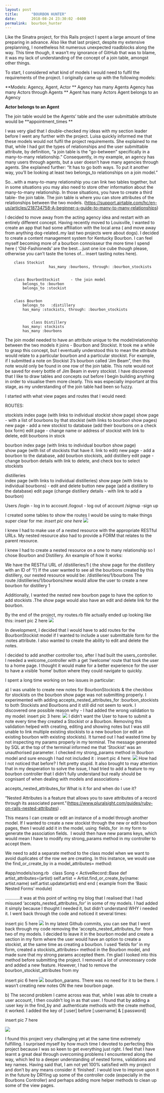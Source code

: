 ```yaml
---
layout: post
title:      "BOURBON HUNTER"
date:       2018-08-24 23:30:02 -0400
permalink:  bourbon_hunter
---
```



Like the Sinatra project, for this Rails project I spent a large amount of time preparing in advance. Also like that last project, despite my extensive preplanning, I nonetheless hit numerous unexpected roadblocks along the way. This time though, it wasn’t my ignorance of GitHub that was to blame, it was my lack of understanding of the concept of a join table, amongst other things.

To start, I considered what kind of models I would need to fulfil the requirements of the project.  I originally came up with the following models:

**Models:  Agency, Agent, Actor
**
Agency has many Agents
Agency has many Actors through Agents
**
Agent has many Actors 
Agent belongs to an Agency

**Actor belongs to an Agent**

The join table would be the Agents’ table and the user submittable attribute would be **appointment_times **

I was very glad that I double-checked my ideas with my section leader before I went any further with the project. Luisa quickly informed me that these models would not fulfil the project requirements. She explained to me that, while  I had got the types of relationships and the user submittable attribute, by definition, “a join table is the "go-between” specifically in a many-to-many relationship.” Consequently, in my example, an agency has many users through agents, but a user doesn’t have many agencies through agents. She explained further: “It has to go both ways. To put it another way, you’ll be looking at least two belongs_to relationships on a join model.”

So…with a many-to-many relationship you can link two tables together, but in some situations you may also need to store other information about the many-to-many relationship. In those situations, you have to create a third table- the join table. The join table is where you can store attributes of the relationships between the two models. (https://support.airtable.com/hc/en-us/articles/218734758-A-beginner-s-guide-to-many-to-many-relationships) 

I decided to move away from the acting agency idea and restart with an entirely different concept. Having recently moved to Louisville, I wanted to create an app that had some affiliation with the local area ( and move away from anything dog-related..my last two projects were about dogs). I decided to create a content management system for Kentucky Bourbon. I can feel myself becoming more of a bourbon connoisseur the more time I spend here ( ‘Old-Fashioneds’ are the best….just one ice cube  though please, otherwise you can’t taste the tones of… insert tasting notes here). 

 
		class Stockist
                 		has_many :bourbons, through: :bourbon_stockists
		

		class BourbonStockist     - the join model
		  	belongs_to :bourbon
		  	belongs_to :stockist
		

		class Bourbon
		  	belongs_to   :distillery 
		  	has_many :stockists, through: :bourbon_stockists
		

               	class Distillery
 			has_many: stockists
			has_many :bourbons


The join model needed to have an attribute unique to the model/relationship between the two models it joins - Bourbon and Stockist. It took me a while to grasp this concept, but I eventually understood this to mean the attribute would relate to a particular bourbon and a particular stockist. For example, if I submitted a note on Stockist 3’s bourbon called ‘Jim Beam”, then this note would only be found in one row of the join table. This note would not be saved for every bottle of Jim Beam in every stockist.  I have discovered that I like to draw tables and concepts out before I begin building anything in order to visualise them more clearly. This was especially important at this stage, as my understanding of the join table had been so fuzzy. 

I started with what view pages and routes that I would need:

ROUTES:

stockists 
index page (with links to individual stockist show page)
show page - with a list of bourbons by that stockist (with links to bourbon show pages)
new page - add a new stockist to database (add their bourbons on a check box form)
edit page - change name or address of stockist with link to delete, edit bourbons in stock
   
bourbon 
index page (with links to individual bourbon show page)       
show page (with list of stockists that have it. link to edit) 
new page - add a bourbon to the database, add bourbon stockists, add distillery
edit page - change bourbon details with link to delete, and check box to select stockists 

distilleries  
index page (with links to individual distilleries) 
show page  (with links to individual bourbons) - edit and delete button
new page (add a distillery to the database)
edit page (change distillery details - with link to add a bourbon) 
                           
Users     /login  - log in to account 
            /logout  - log out of account 
            /signup  -sign up 
           
I created some tables to show the routes I would be using to make things super clear for me:
*insert pic one here* ![](https://ibb.co/jSdLtU)
[](https://ibb.co/jSdLtU)

I knew I had to  make use of a nested resource with the appropriate RESTful URLs. My nested resource also had to provide a FORM that relates to the parent resource.

I knew I had to create a nested resource on a one to many relationship so I chose Bourbon and Distillery.  An example of how it works:

We have the RESTful URL of /distilleries/1 ( the show page for the distillery with an ID of ‘1’)
If the user wanted to see all the bourbons created by this distillery, our nested resource would be:
 /distilleries/1/bourbons
The route /distilleries/1/bourbons/new would allow the user to create a new bourbon for distillery 1

 Additionally, I wanted the nested new bourbon page to have the option to add stockists .The show page would also have an edit and delete link for the bourbon.

By the end of the project, my routes.rb file actually ended up looking like this:
 insert pic 2 here  ![](https://ibb.co/hkNPL9) 
 
 In development, I decided that I would have to add routes for the BourbonStockist model if I wanted to include a user submittable form for the :notes attribute. I also wanted to create the ability to edit and delete the notes. 

I decided to add another controller too, after I had built the users_controller. I needed a welcome_controller with a get ‘/welcome’ route that took the user to a home page. I thought it would make for a better experience for the user to have a visible ‘home’ button where they could navigate to quickly. 

I spent a long time working on two issues in particular:

a) I was unable to create new notes  for BourbonStockists & the checkbox for stockists on the bourbon show page was not submitting properly.
I experimented with adding accepts_nested_attributes_for :bourbon_stockists to both Stockists and Bourbons and it still did not seem to work. I discovered one possible reason why - I had added the wrong validation to my model:
insert pic 3 here:
![](https://ibb.co/kVvdf9)
I didn’t want the User to have to submit a note every time they created a Stockist or a Bourbon. Removing this validation helped with creating, editing and showing notes but I was still unable to link multiple existing stockists to a new bourbon (or edit an existing bourbon with existing stockists). It turned out I had wasted time by not inspecting my params properly in my terminal. The message generated by SQL at the top of the terminal informed me that ‘Stockist’ was an unauthorised parameter. 
I checked my strong_params method in Bourbon model and sure enough I had not included it : 
insert pic 4 here:
![](https://ibb.co/ehoW09)
How had I not noticed that before? I felt pretty stupid. It also brought to may attention that in my desperation to solve the issue, I had tried to add a feature to my bourbon controller that I didn’t fully understand but really should be cognisant of when dealing with models and associations - 

accepts_nested_attributes_for
What is it for and when do I use it? 

“Nested Attributes is a feature that allows you to save attributes of a record through its associated parent."(https://www.pluralsight.com/guides/ruby-on-rails-nested-attributes) . 

This means I can create or edit an instance of a model through another model. 
If I wanted to create a new stockist through the new or edit bourbon pages, then I would add it in the model,  using  fields_for  in my form to generate the association fields.  I would then have new params keys, which would mean I have to modify my strong_params method in my controller to accept them.

We need to add a separate method to the class model when we want to avoid duplicates of the row we are creating. In this instance, we  would use the find_or_create_by in a model_attributes= method:

#app/models/song.rb
 
class Song < ActiveRecord::Base
  def artist_attributes=(artist)
    self.artist = Artist.find_or_create_by(name: artist.name)
    self.artist.update(artist)
  end
end
( example from the ‘Basic Nested Forms’ module)
 
…………it was at this point of writing my blog that I realised that I had misused ‘accepts_nested_attributes_for’ in some of my models. I had added it simply because I thought I needed it, but didn’t understand WHY i needed it. I went back through the code and noticed it several times:

insert pic 5 here
![](https://ibb.co/doZ4L9)
In my latest Github commits, you can see that I went back through my code removing the ‘accepts_nested_attributes_for  from two of my models. I decided to leave it in the bourbon model and create a section in my form where the user would have an option to create a stockist, at the same time as creating a bourbon. I used ‘fields for’ in my form, created a stockists_attributes= method in the Bourbon model, and made sure that my strong params accepted them. I’m glad I looked into this method before submitting the project. I removed a lot of unnecessary code and added a new feature. However, I had to remove the bourbon_stockist_attributes from my 

insert pic 6 here
![](https://ibb.co/hgpFSp)
bourbon_params. There was no need for it to be there. I wasn’t creating new notes ON the new bourbon page. 

b) The second  problem I came across was that, while I was able to create a user account, I then couldn’t log in as that user. I found that by adding a 
:user key in the find_by and .authenticate methods with the create method, it worked. I added the key of    [:user]     before    [:username]  & [:password]

insert pic 7 here

![](https://ibb.co/kQMUnp)

I found this project very challenging yet at the same time extremely fulfilling. I surprised myself by how much time I devoted to perfecting this project because I was so keen to get everything just right. I feel that I have learnt a great deal through overcoming problems I encountered along the way, which led to a deeper understanding of nested forms, validations and key names. Having said that, I am not yet 100% satisfied with my project and don’t by any means consider it ‘finished’. I would love to improve upon it in the future by DRYing up some of the controller code (especially in the Bourbons Controller) and  perhaps adding more helper methods to clean up some of the view pages.
 
 
